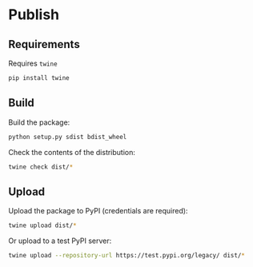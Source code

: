 # Publish

## Requirements

Requires `twine`

```sh
pip install twine
```

## Build

Build the package:

```sh
python setup.py sdist bdist_wheel
```

Check the contents of the distribution:

```sh
twine check dist/*
```

## Upload

Upload the package to PyPI (credentials are required):

```sh
twine upload dist/*
```

Or upload to a test PyPI server:

```sh
twine upload --repository-url https://test.pypi.org/legacy/ dist/*
```
